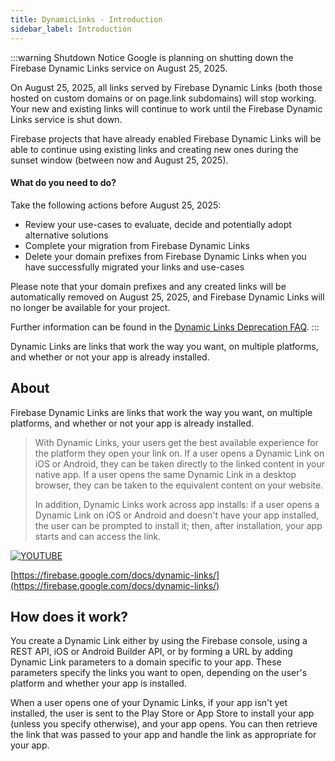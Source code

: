 ```yaml
---
title: DynamicLinks - Introduction
sidebar_label: Introduction
---
```


:::warning Shutdown Notice
Google is planning on shutting down the Firebase Dynamic Links service on August 25, 2025. 

On August 25, 2025, all links served by Firebase Dynamic Links (both those hosted on custom domains or on page.link subdomains) will stop working. Your new and existing links will continue to work until the Firebase Dynamic Links service is shut down.

Firebase projects that have already enabled Firebase Dynamic Links will be able to continue using existing links and creating new ones during the sunset window (between now and August 25, 2025). 

#### What do you need to do?

Take the following actions before August 25, 2025:

- Review your use-cases to evaluate, decide and potentially adopt alternative solutions
- Complete your migration from Firebase Dynamic Links
- Delete your domain prefixes from Firebase Dynamic Links when you have successfully migrated your links and use-cases

Please note that your domain prefixes and any created links will be automatically removed on August 25, 2025, and Firebase Dynamic Links will no longer be available for your project. 

Further information can be found in the [Dynamic Links Deprecation FAQ](https://firebase.google.com/support/dynamic-links-faq).
:::


Dynamic Links are links that work the way you want, on multiple platforms, and whether or not your app is already installed.

## About 

Firebase Dynamic Links are links that work the way you want, on multiple platforms, and whether or not your app is already installed.

>
> With Dynamic Links, your users get the best available experience for the platform they open your link on. 
> If a user opens a Dynamic Link on iOS or Android, they can be taken directly to the linked content in your 
> native app. If a user opens the same Dynamic Link in a desktop browser, they can be taken to the equivalent 
> content on your website.
>
> In addition, Dynamic Links work across app installs: if a user opens a Dynamic Link on iOS or Android and 
> doesn't have your app installed, the user can be prompted to install it; then, after installation, your app 
> starts and can access the link.
>

[![YOUTUBE](https://img.youtube.com/vi/LvY1JMcrPF8/0.jpg)](https://www.youtube.com/watch?v=LvY1JMcrPF8)

[https://firebase.google.com/docs/dynamic-links/](https://firebase.google.com/docs/dynamic-links/)


## How does it work?

You create a Dynamic Link either by using the Firebase console, using a REST API, iOS or Android Builder API, 
or by forming a URL by adding Dynamic Link parameters to a domain specific to your app. These parameters specify 
the links you want to open, depending on the user's platform and whether your app is installed.

When a user opens one of your Dynamic Links, if your app isn't yet installed, the user is sent to the Play Store 
or App Store to install your app (unless you specify otherwise), and your app opens. You can then retrieve the 
link that was passed to your app and handle the link as appropriate for your app.

